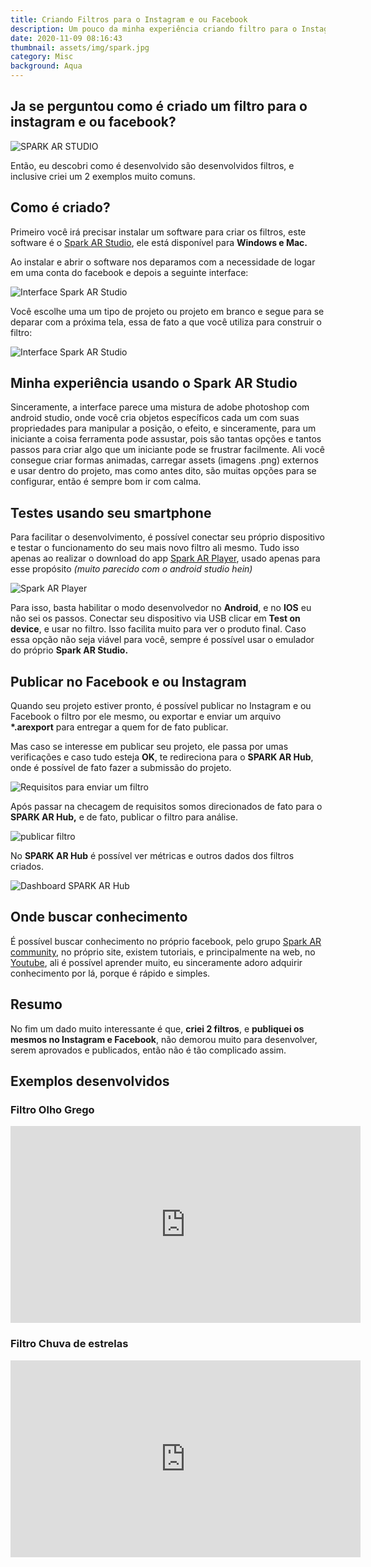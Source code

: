 ```yaml
---
title: Criando Filtros para o Instagram e ou Facebook
description: Um pouco da minha experiência criando filtro para o Instagram e Facebook.
date: 2020-11-09 08:16:43
thumbnail: assets/img/spark.jpg
category: Misc
background: Aqua
---
```


## Ja se perguntou como é criado um filtro para o instagram e ou facebook?

![SPARK AR STUDIO](assets/img/spark.jpg 'SPARK AR STUDIO')

Então, eu descobri como é desenvolvido são desenvolvidos filtros, e inclusive criei um 2 exemplos muito comuns.

## Como é criado?

Primeiro você irá precisar instalar um software para criar os filtros, este software é o [Spark AR Studio](https://sparkar.facebook.com/ar-studio/), ele está disponível para **Windows e Mac.**

Ao instalar e abrir o software nos deparamos com a necessidade de logar em uma conta do facebook e depois a seguinte interface:

![Interface Spark AR Studio](assets/img/screen-shot-2020-11-09-at-19.02.59.png 'Interface Spark AR Studio')

Você escolhe uma um tipo de projeto ou projeto em branco e segue para se deparar com a próxima tela, essa de fato a que você utiliza para construir o filtro:

![Interface Spark AR Studio](assets/img/screen-shot-2020-11-09-at-19.14.17.png 'Interface Spark AR Studio')

## Minha experiência usando o Spark AR Studio

Sinceramente, a interface parece uma mistura de adobe photoshop com android studio, onde você cria objetos específicos cada um com suas propriedades para manipular a posição, o efeito, e sinceramente, para um iniciante a coisa ferramenta pode assustar, pois são tantas opções e tantos passos para criar algo que um iniciante pode se frustrar facilmente. Ali você consegue criar formas animadas, carregar assets (imagens .png) externos e usar dentro do projeto, mas como antes dito, são muitas opções para se configurar, então é sempre bom ir com calma.

## Testes usando seu smartphone

Para facilitar o desenvolvimento, é possível conectar seu próprio dispositivo e testar o funcionamento do seu mais novo filtro ali mesmo. Tudo isso apenas ao realizar o download do app [Spark AR Player](https://play.google.com/store/apps/details?id=com.facebook.arstudio.player&hl=pt), usado apenas para esse propósito _(muito parecido com o android studio hein)_

![Spark AR Player](assets/img/screen-1.jpg 'Spark AR Player')

Para isso, basta habilitar o modo desenvolvedor no **Android**, e no **IOS** eu não sei os passos. Conectar seu dispositivo via USB clicar em **Test on device**, e usar no filtro. Isso facilita muito para ver o produto final. Caso essa opção não seja viável para você, sempre é possível usar o emulador do próprio **Spark AR Studio.**

## Publicar no Facebook e ou Instagram

Quando seu projeto estiver pronto, é possível publicar no Instagram e ou Facebook o filtro por ele mesmo, ou exportar e enviar um arquivo **\*.arexport** para entregar a quem for de fato publicar.

Mas caso se interesse em publicar seu projeto, ele passa por umas verificações e caso tudo esteja **OK**, te redireciona para o **SPARK AR Hub**, onde é possível de fato fazer a submissão do projeto.

![Requisitos para enviar um filtro](assets/img/screen-shot-2020-11-09-at-19.42.13.png 'Requisitos para enviar um filtro')

Após passar na checagem de requisitos somos direcionados de fato para o **SPARK AR Hub,** e de fato, publicar o filtro para análise.

![publicar filtro](assets/img/screen-shot-2020-11-09-at-19.47.33.png 'publicar filtro')

No **SPARK AR Hub** é possível ver métricas e outros dados dos filtros criados.

![Dashboard SPARK AR Hub](assets/img/screen-shot-2020-11-09-at-19.48.27.png 'Dashboard SPARK AR Hub')

## Onde buscar conhecimento

É possível buscar conhecimento no próprio facebook, pelo grupo [Spark AR community](https://www.facebook.com/groups/SparkARcommunity/), no próprio site, existem tutoriais, e principalmente na web, no [Youtube](https://www.youtube.com/results?search_query=SPARK+AR), ali é possível aprender muito, eu sinceramente adoro adquirir conhecimento por lá, porque é rápido e simples.

## Resumo

No fim um dado muito interessante é que, **criei 2 filtros**, e **publiquei os mesmos no Instagram e Facebook**, não demorou muito para desenvolver, serem aprovados e publicados, então não é tão complicado assim.

## Exemplos desenvolvidos

### Filtro Olho Grego

<iframe width="560" height="315" src="https://www.youtube.com/embed/G-2IhpBUeGg" frameborder="0" allow="accelerometer; autoplay; clipboard-write; encrypted-media; gyroscope; picture-in-picture" allowfullscreen></iframe>

### Filtro Chuva de estrelas

<iframe width="560" height="315" src="https://www.youtube.com/embed/F3kTaS4SHts" frameborder="0" allow="accelerometer; autoplay; clipboard-write; encrypted-media; gyroscope; picture-in-picture" allowfullscreen></iframe>
